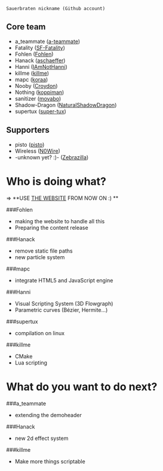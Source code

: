`Sauerbraten nickname (Github account)`
## Core team
* a_teammate ([a-teammate](https://github.com/a-teammate))
* Fatality ([SF-Fatality](https://github.com/SF-Fatality))
* Fohlen ([Fohlen](https://github.com/Fohlen))
* Hanack ([aschaeffer](https://github.com/aschaeffer))
* Hanni ([IAmNotHanni](https://github.com/IAmNotHanni))
* killme ([killme](https://github.com/killme))
* mapc ([koraa](https://github.com/koraa))
* Nooby ([Croydon](https://github.com/Croydon))
* Nothing ([koppiman](https://github.com/koppiman))
* sanitizer ([movabo](https://github.com/movabo))
* Shadow-Dragon ([NaturalShadowDragon](https://github.com/NaturalShadowDragon))
* supertux ([super-tux](https://github.com/super-tux))

## Supporters
* pisto ([pisto](https://github.com/pisto/))
* Wireless ([N0Wire](https://github.com/N0Wire))
* -unknown yet? :)- ([Zebrazilla](https://github.com/Zebrazilla))

# Who is doing what?
=> **USE [THE WEBSITE](https://inexor.org/team) FROM NOW ON :) **

###Fohlen
* making the website to handle all this
* Preparing the content release

###Hanack
* remove static file paths
* new particle system

###mapc
* integrate HTML5 and JavaScript engine

###Hanni
* Visual Scripting System (3D Flowgraph)
* Parametric curves (Bézier, Hermite...)

###supertux
* compilation on linux

###killme
* CMake
* Lua scripting

# What do you want to do next?

###a_teammate
* extending the demoheader

###Hanack
* new 2d effect system

###killme
* Make more things scriptable